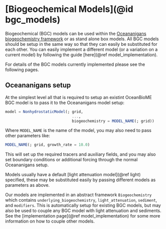 # [Biogeochemical Models](@id bgc_models)

Biogeochemical (BGC) models can be used within the [Oceananigans biogeochemistry framework](https://github.com/CliMA/Oceananigans.jl/pull/2802) or as stand alone box models. All BGC models should be setup in the same way so that they can easily be substituted for each other. You can easily implement a different model (or a variation on a current model) by following the guide [here](@ref model_implementation).

For details of the BGC models currently implemented please see the following pages.

## Oceananigans setup
At the simplest level all that is required to setup an existint OceanBioME BGC model is to pass it to the Oceananigans model setup:
```julia
model = NonhydrostaticModel(; grid,
                              ...,
                              biogeochemistry = MODEL_NAME(; grid))
```
Where `MODEL_NAME` is the name of the model, you may also need to pass other parameters like:
```julia
MODEL_NAME(; grid, growth_rate = 10.0)
```

This will set up the required tracers and auxiliary fields, and you may also set boundary conditions or additional forcing through the normal Oceananigans setup. 

Models usually have a default [light attenuation model](@ref light) specified, these may be substituted easily by passing different models as parameters as above.

Our models are implemented in an abstract framework `Biogeochemistry` which contains `underlying_biogeochemistry`, `light_attenuation`, `sediment`, and `modifiers`.
This is automatically setup for existing BGC models, but may also be used to couple any BGC model with light attenuation and sediments.
See the [implementation page](@ref model_implementation) for some more information on how to couple other models.